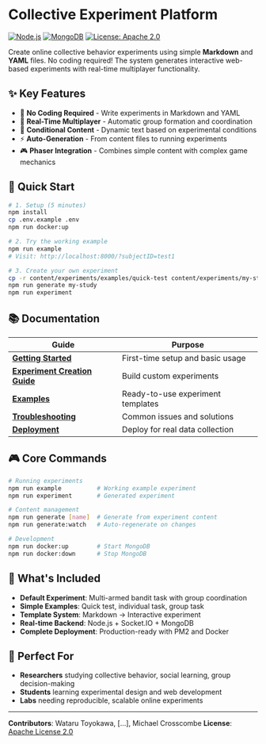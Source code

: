 # Collective Experiment Platform

[![Node.js](https://img.shields.io/badge/Node.js-v22.15.0-blue.svg)](https://nodejs.org)
[![MongoDB](https://img.shields.io/badge/MongoDB-8.0.9-green.svg)](https://www.mongodb.com/)
[![License: Apache 2.0](https://img.shields.io/badge/License-Apache_2.0-blue.svg)](https://www.apache.org/licenses/LICENSE-2.0)

Create online collective behavior experiments using simple **Markdown** and **YAML** files. No coding required! The system generates interactive web-based experiments with real-time multiplayer functionality.

## ✨ Key Features

- 🚫 **No Coding Required** - Write experiments in Markdown and YAML
- 👥 **Real-Time Multiplayer** - Automatic group formation and coordination
- 🔄 **Conditional Content** - Dynamic text based on experimental conditions
- ⚡ **Auto-Generation** - From content files to running experiments
- 🎮 **Phaser Integration** - Combines simple content with complex game mechanics

## 🚀 Quick Start

```bash
# 1. Setup (5 minutes)
npm install
cp .env.example .env
npm run docker:up

# 2. Try the working example
npm run example
# Visit: http://localhost:8000/?subjectID=test1

# 3. Create your own experiment
cp -r content/experiments/examples/quick-test content/experiments/my-study
npm run generate my-study
npm run experiment
```

## 📚 Documentation

| Guide | Purpose |
|-------|---------|
| **[Getting Started](./GETTING-STARTED.md)** | First-time setup and basic usage |
| **[Experiment Creation Guide](./EXPERIMENT-CREATION-GUIDE.md)** | Build custom experiments |
| **[Examples](./content/experiments/examples/)** | Ready-to-use experiment templates |
| **[Troubleshooting](./TROUBLESHOOTING.md)** | Common issues and solutions |
| **[Deployment](./DEPLOYMENT.md)** | Deploy for real data collection |

## 🎮 Core Commands

```bash
# Running experiments
npm run example          # Working example experiment
npm run experiment       # Generated experiment

# Content management
npm run generate [name]  # Generate from experiment content
npm run generate:watch   # Auto-regenerate on changes

# Development
npm run docker:up        # Start MongoDB
npm run docker:down      # Stop MongoDB
```

## 🧪 What's Included

- **Default Experiment**: Multi-armed bandit task with group coordination
- **Simple Examples**: Quick test, individual task, group task
- **Template System**: Markdown → Interactive experiment
- **Real-time Backend**: Node.js + Socket.IO + MongoDB
- **Complete Deployment**: Production-ready with PM2 and Docker

## 🎯 Perfect For

- **Researchers** studying collective behavior, social learning, group decision-making
- **Students** learning experimental design and web development
- **Labs** needing reproducible, scalable online experiments

---

**Contributors**: Wataru Toyokawa, \[...\], Michael Crosscombe
**License**: [Apache License 2.0](https://www.apache.org/licenses/LICENSE-2.0)


